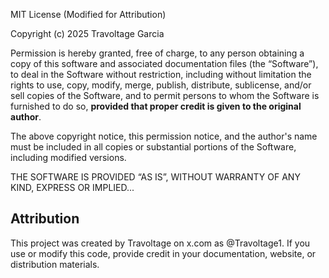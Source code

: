 MIT License (Modified for Attribution)

Copyright (c) 2025 Travoltage Garcia

Permission is hereby granted, free of charge, to any person obtaining a copy of this software and associated documentation files (the “Software”), to deal in the Software without restriction, including without limitation the rights to use, copy, modify, merge, publish, distribute, sublicense, and/or sell copies of the Software, and to permit persons to whom the Software is furnished to do so, **provided that proper credit is given to the original author**.

The above copyright notice, this permission notice, and the author's name must be included in all copies or substantial portions of the Software, including modified versions.

THE SOFTWARE IS PROVIDED “AS IS”, WITHOUT WARRANTY OF ANY KIND, EXPRESS OR IMPLIED...

## Attribution

This project was created by Travoltage  on x.com as @Travoltage1. If you use or modify this code, provide credit in your documentation, website, or distribution materials.
